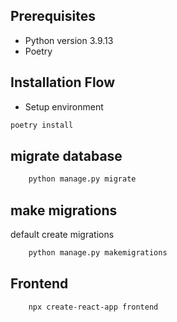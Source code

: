 ## Prerequisites

- Python version 3.9.13
- Poetry

## Installation Flow
- Setup environment
```bash
poetry install
```

## migrate database
```bash
    python manage.py migrate
  ```

## make migrations
default create migrations
```bash
    python manage.py makemigrations
  ```

## Frontend
```bash
    npx create-react-app frontend
```